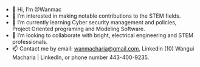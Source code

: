 - 👋 Hi, I’m @Wanmac
- 👀 I’m interested in making notable contributions to the STEM fields.
- 🌱 I’m currently learning Cyber security management and policies, Project Oriented programing and Modeling Software. 
- 💞️ I’m looking to collaborate with bright, electrical engineering and STEM professionals.
- 📫 Contact me by email: wanmacharia@gmail.com, Linkedin (10) Wangui Macharia | LinkedIn, or phone number 443-400-9235.

<!---
Wanmac/Wanmac is a ✨ special ✨ repository because its `README.md` (this file) appears on your GitHub profile.
You can click the Preview link to take a lookat your changes.
--->
